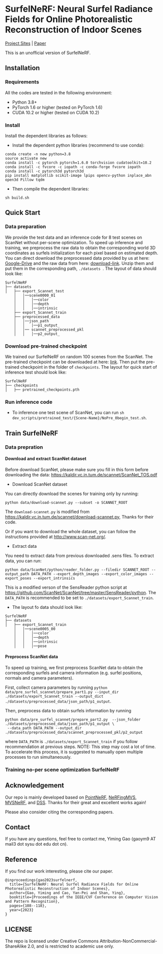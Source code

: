 # SurfelNeRF: Neural Surfel Radiance Fields for Online Photorealistic Reconstruction of Indoor Scenes

[Project Sites](https://gymat.github.io/SurfelNeRF-web/)
 | [Paper](https://openaccess.thecvf.com/content/CVPR2023/papers/Gao_SurfelNeRF_Neural_Surfel_Radiance_Fields_for_Online_Photorealistic_Reconstruction_of_CVPR_2023_paper.pdf)

This is an unofficial version of SurfelNeRF.


## Installation

### Requirements
All the codes are tested in the following environment:
* Python 3.8+
* PyTorch 1.6 or higher (tested on PyTorch 1.6)
* CUDA 10.2 or higher (tested on CUDA 10.2)

### Install
Install the dependent libraries as follows:

* Install the dependent python libraries (recommend to use conda):
```
conda create -n new python=3.8
source activate new
conda install -c pytorch pytorch=1.6.0 torchvision cudatoolkit=10.2
conda install -c fvcore -c iopath -c conda-forge fvcore iopath
conda install -c pytorch3d pytorch3d
pip install matplotlib scikit-image lpips opencv-python inplace_abn open3d Pillow tqdm
```

* Then compile the dependent libraries:
```
sh build.sh
```


## Quick Start

### Data preparation

We provide the test data and an inference code for 8 test scenes on ScanNet without per-scene optimization. 
To speed up inference and training, we preprocess the raw data to obtain the corresponding world 3D coordinates as surfels initialization for each pixel based on estimated depth.
You can direct download the preprocessed data provided by us at here: [Google-Drive](https://drive.google.com/file/d/1C4_G7UY69mR40AiawSbfS8x0OT8d5PCb/view?usp=sharing) and the raw data from here: [download-link](https://drive.google.com/file/d/1Ci5yXQYmT-i_zadvU9Saq87ha2FB731s/view?usp=sharing). 
Unzip them and put them in the corresponding path, ```./datasets ```.
The layout of data should look like:
```
SurfelNeRF
├── datasets
│   ├── export_Scannet_test
    │   │──scene0000_01
    │   │   │──color
    │   │   │──depth
    │   │   │──intrinsic
    ├── export_Scannet_train
    ├── preprocessed_data
    │   │──json_path 
    │   │   │──p1_output_
    │   │── scannet_preprocessed_pkl
    │   │   │──p2_output_
```

### Download pre-trained checkpoint

We trained our SurfelNeRF on random 100 scenes from the ScanNet. 
The pre-trained checkpoint can be downloaded at here: [link](https://drive.google.com/file/d/1jTv-T2EOs7Y8iTDON3CQZ-NIPXnfIJZL/view?usp=sharing).
Then put the pre-trained checkpoint in the folder of ```checkpoints```. The layout for quick start of inference test should look like:
```
SurfelNeRF
├── checkpoints
│   ├── pretrained_checkpoints.pth
```

### Run inference code

* To inference one test scene of ScanNet, you can run ```sh dev_scripts/pretrained_test/{Scene-Name}/NoPre_0begin_test.sh```.


## Train SurfelNeRF

### Data prepration

#### Download and extract ScanNet dataset

Before download ScanNet, please make sure you fill in this form before downloading the data: https://kaldir.vc.in.tum.de/scannet/ScanNet_TOS.pdf

* Download ScanNet dataset

You can directly download the scenes for training only by running:
```
python data/download-scannet.py --subset -o SCANNET_ROOT
```
The ```download-scannet.py``` is modified from https://kaldir.vc.in.tum.de/scannet/download-scannet.py, Thanks for their code.

Or if you want to download the whole dataset, you can follow the instructions provided at http://www.scan-net.org/.

* Extract data

You need to extract data from previous downloaded .sens files. To extract data, you can run:

```
python data/ScanNet/python/reader_folder.py --filedir SCANNET_ROOT --output_path DATA_PATH --export_depth_images --export_color_images --export_poses --export_intrinsics
```
This is a modified verson of the SensReader python script at https://github.com/ScanNet/ScanNet/tree/master/SensReader/python. The `DATA_PATH` is recommended to be set to `./datasets/export_Scannet_train`.

* The layout fo data should look like:
```
SurfelNeRF
├── datasets
│   ├── export_Scannet_train
    │   │──scene0005_00
    │   │   │──color
    │   │   │──depth
    │   │   │──intrinsic
    │   │   │──pose
```

#### Preprocess ScanNet data 

To speed up training, we first preprocess ScanNet data to obtain the corresponding surfels and camera information (e.g. surfel positions, normals and camera parameters).

First, collect camera parameters by running ```python data/pre_surfel_scannet/prepare_part1.py --input_dir  ./datasets/export_Scannet_train --output_dict ./datasets/preprocessed_data/json_path/p1_output```.

Then, preprocess data to obtain surfels information by running 
```
python data/pre_surfel_scannet/prepare_part2.py  --json_folder ./datasets/preprocessed_data/json_path/p1_output \
 --data_path DATA_PATH --output_dir ./datasets/preprocessed_data/scannet_preprocessed_pkl/p2_output
```
where `DATA_PATH` is `./datasets/export_Scannet_train` if you follow recommendation at previous steps. NOTE: This step may cost a lot of time. To accelerate this process, it is suggested to manually open multiple processes to run simultaneously.

### Training no-per scene optimization SurfelNeRF






## Acknowledgement
Our repo is mainly developed based on [PointNeRF](https://github.com/Xharlie/pointnerf), [NeRFingMVS](https://github.com/weiyithu/NerfingMVS), 
[MVSNeRF](https://github.com/apchenstu/mvsnerf), and [DSS](https://github.com/yifita/DSS). Thanks for their great and excellent works again!


Please also consider citing the corresponding papers.


## Contact
If you have any questions, feel free to contact me, Yiming Gao (gaoym9 AT mail3 dot sysu dot edu dot cn).


## Reference
If you find our work interesting, please cite our paper.

```
@inproceedings{gao2023surfelnerf,
  title={SurfelNeRF: Neural Surfel Radiance Fields for Online Photorealistic Reconstruction of Indoor Scenes},
  author={Gao, Yiming and Cao, Yan-Pei and Shan, Ying},
  booktitle={Proceedings of the IEEE/CVF Conference on Computer Vision and Pattern Recognition},
  pages={108--118},
  year={2023}
}
```

## LICENSE
The repo is licensed under Creative Commons Attribution-NonCommercial-ShareAlike 2.0, and is restricted to academic use only.